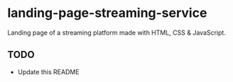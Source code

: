 # landing-page-streaming-service

Landing page of a streaming platform made with HTML, CSS & JavaScript.

## TODO

- Update this README
